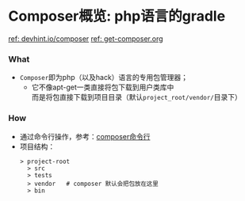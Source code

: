 # Composer概览: php语言的gradle  

[ref: devhint.io/composer](https://devhints.io/composer)
[ref: get-composer.org](https://getcomposer.org/doc/01-basic-usage.md#composer-json-project-setup)

### What  
- `Composer`即为php（以及hack）语言的专用包管理器；  
  - 它不像apt-get一类直接将包下载到用户类库中   
    而是将包直接下载到项目目录（默认`project_root/vendor/`目录下）  
    
### How  
- 通过命令行操作，参考：[composer命令行](https://github.com/BoyanHou/Boyan-Hou-Software-Engineering-Notebook/blob/master/Hack%20%26%20HHVM/Composer/Composer%E5%91%BD%E4%BB%A4%E8%A1%8C.md)  
- 项目结构：  
  ```
  > project-root
    > src
    > tests
    > vendor   # composer 默认会把包放在这里
    > bin
  ```
  
  
